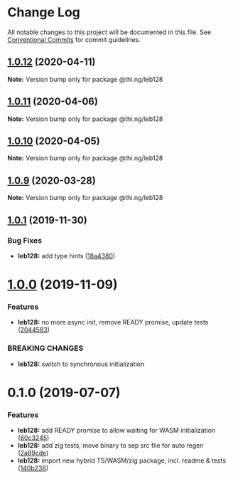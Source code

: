 # Change Log

All notable changes to this project will be documented in this file.
See [Conventional Commits](https://conventionalcommits.org) for commit guidelines.

## [1.0.12](https://github.com/thi-ng/umbrella/compare/@thi.ng/leb128@1.0.11...@thi.ng/leb128@1.0.12) (2020-04-11)

**Note:** Version bump only for package @thi.ng/leb128





## [1.0.11](https://github.com/thi-ng/umbrella/compare/@thi.ng/leb128@1.0.10...@thi.ng/leb128@1.0.11) (2020-04-06)

**Note:** Version bump only for package @thi.ng/leb128





## [1.0.10](https://github.com/thi-ng/umbrella/compare/@thi.ng/leb128@1.0.9...@thi.ng/leb128@1.0.10) (2020-04-05)

**Note:** Version bump only for package @thi.ng/leb128





## [1.0.9](https://github.com/thi-ng/umbrella/compare/@thi.ng/leb128@1.0.8...@thi.ng/leb128@1.0.9) (2020-03-28)

**Note:** Version bump only for package @thi.ng/leb128





## [1.0.1](https://github.com/thi-ng/umbrella/compare/@thi.ng/leb128@1.0.0...@thi.ng/leb128@1.0.1) (2019-11-30)

### Bug Fixes

* **leb128:** add type hints ([18a4380](https://github.com/thi-ng/umbrella/commit/18a4380336604f4a8fc890296d5c9dce5d9c0cd2))

# [1.0.0](https://github.com/thi-ng/umbrella/compare/@thi.ng/leb128@0.1.5...@thi.ng/leb128@1.0.0) (2019-11-09)

### Features

* **leb128:** no more async init, remove READY promise, update tests ([2044583](https://github.com/thi-ng/umbrella/commit/20445837f5af1891703e1c51fe8db56e69f11c86))

### BREAKING CHANGES

* **leb128:** switch to synchronous initialization

# 0.1.0 (2019-07-07)

### Features

* **leb128:** add READY promise to allow waiting for WASM initialization ([60c3245](https://github.com/thi-ng/umbrella/commit/60c3245))
* **leb128:** add zig tests, move binary to sep src file for auto regen ([2a89cde](https://github.com/thi-ng/umbrella/commit/2a89cde))
* **leb128:** import new hybrid TS/WASM/zig package, incl. readme & tests ([140b238](https://github.com/thi-ng/umbrella/commit/140b238))
